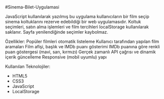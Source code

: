 #Sinema-Bilet-Uygulamasi

JavaScript kullanılarak yazılmış bu uygulama  kullanıcıların bir film seçip sinema koltuklarını rezerve edebildiği bir web uygulamasıdır. Koltuk seçimleri, satın alma işlemleri ve film tercihleri localStorage kullanılarak saklanır. Sayfa yenilendiğinde seçimler kaybolmaz.

Özellikler: Popüler filmleri otomatik listeleme Kullanıcı tarafından yapılan film aramaları Film afişi, başlık ve IMDb puanı gösterimi IMDb puanına göre renkli puan göstergesi (mavi, sarı, kırmızı) Gerçek zamanlı API çağrısı ve dinamik içerik güncelleme Responsive (mobil uyumlu) yapı

Kullanılan Teknolojiler:

- HTML5
- CSS3 
- JavaScript
- LocalStorage 
